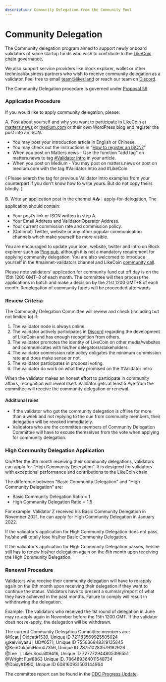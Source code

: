 ```yaml
---
description: Community Delegation from the Community Pool
---
```


# Community Delegation

The Community delegation program aimed to support newly onboard validators of some startup funds who wish to contribute to the [LikeCoin chain](../likecoin-chain.md) governance.&#x20;

We also support service providers like block explorer, wallet or other technical/business partners who wish to receive community delegation as a validator. Feel free to email team@liker.land or reach our team on [Discord](http://discord.gg/likecoin).&#x20;

The Community Delegation procedure is governed under [Proposal 59](../proposals.md#proposal-59-renewal-of-community-delegation-committee).

### Application Procedure

If you would like to apply community delegation, please:

A. Post about yourself and why you want to participate in LikeCoin at [matters.news](https://matters.news/) or [medium.com](https://medium.com/) or their own WordPress blog and register the post into an ISCN.

* You may post your introduction article in English or Chinese.
* You may check out the instructions in “[How to register an ISCN?](../../../depub/what-is-iscn/app.like.co/)”
* When you post on Matters.news - Use the function "add tag” on matters.news to tag [#Validator Intro](https://matters.news/tags/VGFnOjUzMTkw) in your article.
* When you post on Medium - You may post on matters.news or post on medium.com with the tag #Validator Intro and #LikeCoin

( Please search the tag for previous Validator Intro examples from your counterpart if you don't know how to write yours. But do not copy theirs blindly. )

B. Write an application post in the channel #📥｜apply-for-delegation, The application should contain:

* Your post’s link or ISCN written in step A.
* Your Email Address and Validator Operator Address.
* Your current commission rate and commission policy.
* (Optional) Twitter, website or any other popular communication channels which make yourself be more visible.

You are encouraged to update your icon, website, twitter and intro on Block explorer such as [Ping.pub](../../wallet/block-explorer/ping.pub.md), although it is not a mandatory requirement for applying community delegation. You are also welcomed to introduce yourself in the #mainnet-validators channel and LikeCoin [community call](../community-call.md).

Please note validators' application for community fund cut off day is on the 15th 1200 GMT+8 of each month. The committee will then process the applications in batch and make a decision by the 21st 1200 GMT+8 of each month. Redelegation of community funds will be proceeded afterwards

### Review Criteria

The Community Delegation Committee will review and check (including but not limited to) if:

1. The validator node is always online.
2. The validator actively participates in [Discord](http://discord.gg/likecoin) regarding the development of LikeCoin and has enough recognition from others.
3. The validator promotes the identity of LikeCoin on other media/websites and communicates with his/her delegators/stakeholders.
4. The validator commission rate policy obligates the minimum commission rate and does make sense or not.
5. The validator participates in proposal voting.
6. The validator do work on what they promised on the #Validator Intro

When the validator makes an honest effort to participate in community affairs, recognition will reveal itself. Validator gets at least 5 Aye from the committee will receive the community delegation or renewal.

#### **Additional rules**

* If the validator who got the community delegation is offline for more than a week and not replying to the cue from community members, their delegation will be revoked immediately.
* Validators who are the committee members of Community Delegation Committee will have to excuse themselves from the vote when applying for community delegation.

### High Community Delegation Application

On/After the 3th month receiving their community delegations, validators can apply for "High Community Delegation”. It is designed for validators with exceptional performance and contributions to the LikeCoin chain.

The difference between "Basic Community Delegation" and "High Community Delegation" are:&#x20;

* Basic Community Delegation Ratio = 1
* High Community Delegation Ratio = 1.5

For example: Validator Z received his Basic Community Delegation in November 2021, he can apply for High Community Delegation in January 2022.

If the validator's application for High Community Delegation does not pass, he/she will totally lose his/her Basic Community Delegation.

If the validator's application for High Community Delegation passes, he/she still has to renew his/her delegation again on the 6th month upon receiving the High Community Delegation.

### Renewal Procedure

Validators who receive their community delegation will have to re-apply again on the 6th month upon receiving their delegation if they want to continue the status. Validators have to present a summary/report of what they have achieved in the past months. Failure to comply will result in withdrawing the delegation.

Example: The validators who received the 1st round of delegation in June may re-apply again in November before the 15th 1200 GMT. If the validator does not re-apply, the delegation will be withdrawn.

The current Community Delegation Committee members are: \
@Kcat | Oldcat#1539, Unique ID 721183569925505024\
@kelvinyasu | UD#0571, Unique ID 755636848319135845\
@KenOokamiHoro#7356, Unique ID 287510283579162626\
@Lee ｜Liker.Social#9416, Unique ID 727772944805396551\
@Wright Fu#8863 Unique ID. 786489364011548734\
@Daisy#1990, Unique ID 608160931503144964

The committee report can be found in the [CDC Progress Update](https://blog.like.co/en/author/cdc/).
